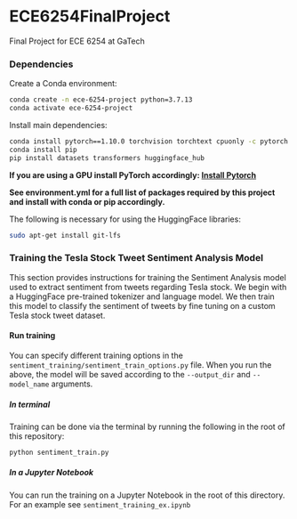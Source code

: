# ECE6254FinalProject
 Final Project for ECE 6254 at GaTech

### Dependencies 

Create a Conda environment:
```bash
conda create -n ece-6254-project python=3.7.13
conda activate ece-6254-project

```

Install main dependencies:
```bash 
conda install pytorch==1.10.0 torchvision torchtext cpuonly -c pytorch
conda install pip
pip install datasets transformers huggingface_hub
```

**If you are using a GPU install PyTorch accordingly: [Install Pytorch](https://pytorch.org/)**

**See environment.yml for a full list of packages required by this project and install with conda or pip accordingly.**

The following is necessary for using the HuggingFace libraries:
```bash
sudo apt-get install git-lfs
```

### Training the Tesla Stock Tweet Sentiment Analysis Model
This section provides instructions for training the Sentiment Analysis model used to extract sentiment from tweets regarding Tesla stock. We begin with a HuggingFace pre-trained tokenizer and language model. We then train this model to classify the sentiment of tweets by fine tuning on a custom Tesla stock tweet dataset.


#### Run training
You can specify different training options in the `sentiment_training/sentiment_train_options.py` file. When you run the above, the model will be saved according to the `--output_dir` and `--model_name` arguments. 

##### In terminal
Training can be done via the terminal by running the following in the root of this repository:
```bash
python sentiment_train.py 
```

##### In a Jupyter Notebook 

You can run the training on a Jupyter Notebook in the root of this directory. For an example see `sentiment_training_ex.ipynb`




